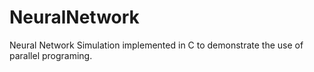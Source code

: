 # NeuralNetwork
Neural Network Simulation implemented in C to demonstrate the use of parallel programing.
